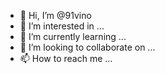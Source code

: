 - 👋 Hi, I’m @91vino
- 👀 I’m interested in ...
- 🌱 I’m currently learning ...
- 💞️ I’m looking to collaborate on ...
- 📫 How to reach me ...

<!---
91vino/91vino is a ✨ special ✨ repository because its `README.md` (this file) appears on your GitHub profile.
You can click the Preview link to take a look at your changes.
--->
